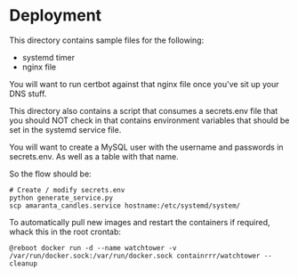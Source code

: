 # Deployment
This directory contains sample files for the following:
- systemd timer
- nginx file

You will want to run certbot against that nginx file once you've sit up your DNS stuff.

This directory also contains a script that consumes a secrets.env file that you should NOT check in that contains environment variables that should be set in the systemd service file.

You will want to create a MySQL user with the username and passwords in secrets.env. As well as a table with that name.

So the flow should be:
```
# Create / modify secrets.env
python generate_service.py
scp amaranta_candles.service hostname:/etc/systemd/system/
```

To automatically pull new images and restart the containers if required, whack this in the root crontab:
```
@reboot docker run -d --name watchtower -v /var/run/docker.sock:/var/run/docker.sock containrrr/watchtower --cleanup
```
